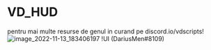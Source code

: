 # VD_HUD
pentru mai multe resurse de genul in curand pe discord.io/vdscripts!
![image_2022-11-13_183406197](https://user-images.githubusercontent.com/117598520/201532920-413db9df-ad54-42e8-a8b4-8e9995d87de4.png)
!UI (DariusMen#8109)
